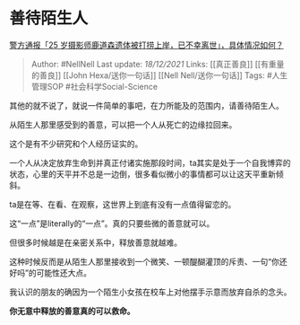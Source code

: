 # 善待陌生人
[警方通报「25 岁摄影师鹿道森遗体被打捞上岸，已不幸离世」，具体情况如何？](https://www.zhihu.com/question/502856388/answer/2261719080)

> Author: #NellNell 
Last update: *18/12/2021* 
Links: [[真正善良]] [[有重量的善良]] [[John Hexa/送你一句话]] [[Nell Nell/送你一句话]]
Tags: #人生管理SOP #社会科学Social-Science 

其他的就不说了，就说一件简单的事吧，在力所能及的范围内，请善待陌生人。

从陌生人那里感受到的善意，可以把一个人从死亡的边缘拉回来。

这个是有不少研究和个人经历证实的。

一个人从决定放弃生命到并真正付诸实施那段时间，ta其实是处于一个自我博弈的状态，心里的天平并不总是一边倒，很多看似微小的事情都可以让这天平重新倾斜。

ta是在等、在看、在观察，这世界上到底有没有一点值得留恋的。

这“一点”是literally的“一点”。真的只要些微的善意就可以。

但很多时候越是在亲密关系中，释放善意就越难。

这种时候反而是从陌生人那里接收到一个微笑、一顿醍醐灌顶的斥责、一句“你还好吗”的可能性还大点。

我认识的朋友的确因为一个陌生小女孩在校车上对他摆手示意而放弃自杀的念头。

**你无意中释放的善意真的可以救命。**

  
 